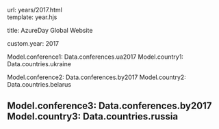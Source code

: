 url:        years/2017.html  
template:   year.hjs

title:      AzureDay Global Website

custom.year:    2017

Model.conference1: Data.conferences.ua2017
Model.country1:    Data.countries.ukraine

Model.conference2: Data.conferences.by2017
Model.country2:    Data.countries.belarus

Model.conference3: Data.conferences.by2017
Model.country3:    Data.countries.russia
---